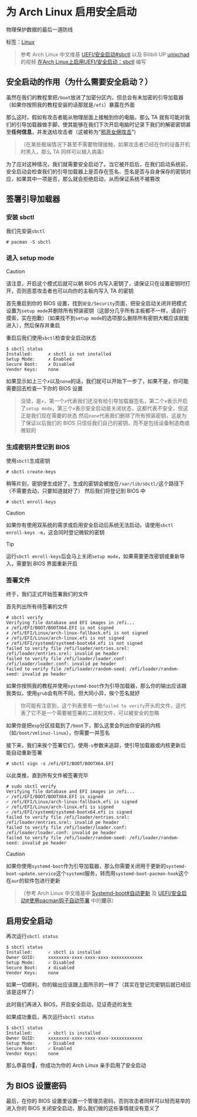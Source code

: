 # 为 Arch Linux 启用安全启动
物理保护数据的最后一道防线

标签：[Linux](/linux/)
>参考 Arch Linux 中文维基 [UEFI/安全启动#sbctl](https://wiki.archlinuxcn.org/wiki/UEFI/安全启动#sbctl) 以及 Bilibili UP [unixchad](https://space.bilibili.com/34569411) 的视频 [在Arch Linux上启用UEFI/安全启动：sbctl](https://www.bilibili.com/video/BV14mLzzmEmx/) 编写
## 安全启动的作用（为什么需要安全启动？）
虽然在我们的教程里把`/boot`放进了加密分区内，但总会有未加密的引导加载器（如果你按照我的教程安装的话那就是`/efi`）暴露在外面

那么这时，假如有攻击者能从物理层面上接触到你的电脑，那么 TA 就有可能对我们的引导加载器做手脚，使其能够在我们下次开启电脑时记录下我们的解密密钥甚至**任何信息**，并发送给攻击者（这被称为“[邪恶女佣攻击](https://zh.wikipedia.org/wiki/邪恶女佣攻击)”）

>（在某些极端情况下甚至不需要物理接触，如果攻击者已经在你的设备开机时黑入，那么 TA 同样可以植入病毒）

为了应对这种情况，我们就需要安全启动了。当它被开启后，在我们启动系统前，安全启动会检查我们的引导加载器上是否存在签名、签名是否与自身保存的密钥对应，如果其中一项是否，那么就会拒绝启动，从而保证系统不被篡改
## 签署引导加载器
### 安装 sbctl
我们先安装`sbctl`
```console
# pacman -S sbctl
```
### 进入 setup mode
> [!CAUTION]
> 请注意，开启这个模式后就可以朝 BIOS 内写入密钥了，请保证只在设置密钥时打开，否则恶意攻击者也可以向你的主板内写入 TA 的密钥

首先重启到你的 BIOS 设置，找到`安全/Security`页面，把安全启动关闭并把模式设置为`setup mode`并删除所有预装密钥（这部分几乎所有主板都不一样，请自行摸索，实在抱歉）（如果找不到`setup mode`的选项那么删除所有密钥大概应该就能进入），然后保存并重启

重启后我们使用`sbctl`检查安全启动状态
```console
$ sbctl status
Installed:      ✗ sbctl is not installed
Setup Mode:     ✗ Enabled
Secure Boot:    ✗ Disabled
Vendor Keys:    none
```
如果显示如上三个`✗`以及`none`的话，我们就可以开始下一步了，如果不是，你可能需要回去检查一下你的 BIOS 设置
>没错，是`✗`，第一个`✗`代表我们还没有给引导加载器签名，第二个`✗`表示开启了`setup mode`，第三个`✗`表示安全启动是关闭状态，这都代表不安全，但这正是我们现在需要的状态
然后`none`代表我们删除了所有预装密钥，这是为了保证以后我们的 BIOS 只信任我们自己的密钥，而不是包括设备制造商或微软的
### 生成密钥并登记到 BIOS
使用`sbctl`生成密钥
```console
# sbctl create-keys
```
稍等片刻，密钥便生成好了，生成的密钥会被放在`/var/lib/sbctl/`这个路径下（不需要去动，只要知道就好了）
然后我们将登记到 BIOS 中
```console
# sbctl enroll-keys
```
> [!CAUTION]
> 如果你有使用双系统的需求或启用安全启动后系统无法启动，请使用`sbctl enroll-keys -m`，这会同时登记微软的密钥

> [!TIP]
> 运行`sbctl enroll-keys`后会马上关闭`setup mode`，如果需要更改密钥或重新导入，需要到 BIOS 界面重新开启
### 签署文件
终于，我们正式开始签署我们的文件

首先列出所有待签署的文件
```console
# sbctl verify
Verifying file database and EFI images in /efi...
✗ /efi/EFI/BOOT/BOOTX64.EFI is not signed
✗ /efi/EFI/Linux/arch-linux-fallback.efi is not signed
✗ /efi/EFI/Linux/arch-linux.efi is not signed
✗ /efi/EFI/systemd/systemd-bootx64.efi is not signed
failed to verify file /efi/loader/entries.srel: /efi/loader/entries.srel: invalid pe header
failed to verify file /efi/loader/loader.conf: /efi/loader/loader.conf: invalid pe header
failed to verify file /efi/loader/random-seed: /efi/loader/random-seed: invalid pe header
```
如果你按照我的教程并使用`systemd-boot`作为引导加载器，那么你的输出应该跟我类似，使用`grub`会有所不同，但大同小异，挨个签名就好

>你可能有注意到，这个列表里有一些`failed to verify`开头的文件，这代表了它不是一个需要被签署的二进制文件，可以被安全的忽略

如果你是把`esp`分区挂载到了`/boot`下，那么这里会列出你安装的内核（如`/boot/vmlinuz-linux`），你需要一并签名

接下来，我们来挨个签署它们，使用`-s`参数来追踪，使引导加载器或内核更新后能自动重新签署
```console
# sbctl sign -s /efi/EFI/BOOT/BOOTX64.EFI
```
以此类推，直到所有文件被签署完毕
```console
# sudo sbctl verify
Verifying file database and EFI images in /efi...
✓ /efi/EFI/BOOT/BOOTX64.EFI is signed
✓ /efi/EFI/Linux/arch-linux-fallback.efi is signed
✓ /efi/EFI/Linux/arch-linux.efi is signed
✓ /efi/EFI/systemd/systemd-bootx64.efi is signed
failed to verify file /efi/loader/entries.srel: /efi/loader/entries.srel: invalid pe header
failed to verify file /efi/loader/loader.conf: /efi/loader/loader.conf: invalid pe header
failed to verify file /efi/loader/random-seed: /efi/loader/random-seed: invalid pe header
```
> [!CAUTION]
> 如果你使用`systemd-boot`作为引导加载器，那么你需要关闭用于更新的`systemd-boot-update.service`这个`systemd`服务，转而用`systemd-boot-pacman-hook`这个在`aur`的软件包进行更新

>（参考 Arch Linux 中文维基中 [Systemd-boot#自动更新](https://wiki.archlinuxcn.org/wiki/Systemd-boot#自动更新) 及 [UEFI/安全启动#使用pacman钩子自动签署](https://wiki.archlinuxcn.org/wiki/UEFI/安全启动#使用pacman钩子自动签署) 中的**提示**）
## 启用安全启动
再次运行`sbctl status`
```console
$ sbctl status     
Installed:      ✓ sbctl is installed
Owner GUID:     xxxxxxxx-xxxx-xxxx-xxxx-xxxxxxxxxxxx
Setup Mode:     ✓ Disabled
Secure Boot:    ✗ disabled
Vendor Keys:    none
```
如果一切顺利，你的输出应该跟上面所示的一样了（其实在登记完密钥后就已经应该是这样了）

此时我们再进入 BIOS，开启安全启动，见证奇迹的发生

如果成功重启，再次运行`sbctl status`
```console
$ sbctl status     
Installed:      ✓ sbctl is installed
Owner GUID:     xxxxxxxx-xxxx-xxxx-xxxx-xxxxxxxxxxxx
Setup Mode:     ✓ Disabled
Secure Boot:    ✓ Enabled
Vendor Keys:    none
```
那么恭喜你🎉，你成功为你的 Arch Linux 亲手启用了安全启动
## 为 BIOS 设置密码
最后，在你的 BIOS 设置里设置一个管理员密码，否则攻击者同样可以轻而易举的进入你的 BIOS 关闭安全启动，那么我们做的这些事情就没有意义了
